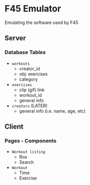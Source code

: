 # F45 Emulator
Emulating the software used by F45

## Server
### Database Tables 
- `workouts`
    - creator_id 
    - obj: exercises
    - category 
- `exercises`
    - clip (gif) link
    - workout_id
    - general info
- `creators` (LATER)
    - general info (i.e. name, age, etc)

## Client 
### Pages - Components
- `Workout listing`
    - Box
    - Search 
- `Workout`
    - Time
    - Exercise 


